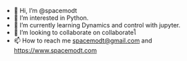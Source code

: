 - 👋 Hi, I’m @spacemodt
- 👀 I’m interested in Python.
- 🌱 I’m currently learning Dynamics and control with jupyter.
- 💞️ I’m looking to collaborate on collaborateใ
- 📫 How to reach me spacemodt@gmail.com and https://www.spacemodt.com

<!---
spacemodt/spacemodt is a ✨ special ✨ repository because its `README.md` (this file) appears on your GitHub profile.
You can click the Preview link to take a look at your changes.
--->
